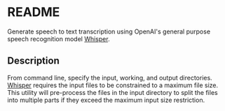# README

Generate speech to text transcription using OpenAI's general purpose speech recognition model [Whisper](https://github.com/openai/whisper).

## Description

From command line, specify the input, working, and output directories. [Whisper](https://github.com/openai/whisper) requires the input files to be constrained to a maximum file size. This utility will pre-process the files in the input directory to split the files into multiple parts if they exceed the maximum input size restriction.

